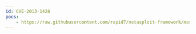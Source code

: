 ```yaml
---
id: CVE-2013-1428
pocs:
    - https://raw.githubusercontent.com/rapid7/metasploit-framework/master/modules/exploits/multi/vpn/tincd_bof.rb
---
```

